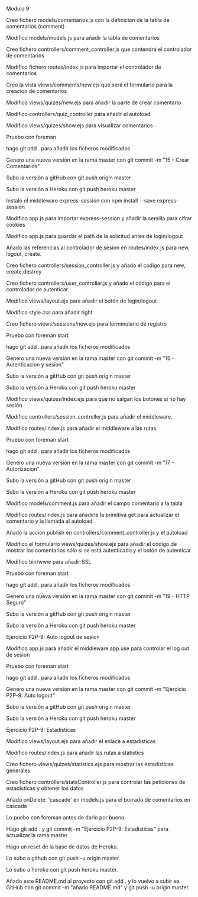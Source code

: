 Modulo 9

Creo fichero models/comentarios.js con la definición de la tabla de comentarios (comment)

Modifico models/models.js para añadir la tabla de comentarios

Creo fichero controllers/comment_controller.js que contendrá el controlador de comentarios

Modifico fichero routes/index.js para importar el controlador de comentarios

Creo la vista views/comments/new.ejs que será el formulario para la creacion de comentarios

Modifico views/quizes/new.ejs para añadir la parte de crear comentario

Modifico controllers/quiz_controller para añadir el autoload

Modifico views/quizes/show.ejs para visualizar comentarios

Pruebo con foreman

hago git add . para añadir los ficheros modificados

Genero una nueva versión en la rama master con git commit -m "15 - Crear Comentarios"

Subo la versión a gitHub con git push origin master

Subo la versión a Heroku con git push heroku master

Instalo el middleware express-session con npm install --save express-session

Modifico app.js para importar express-session y añadir la semilla para cifrar cookies

Modifico app.js para guardar el path de la solicitud antes de login/logout

Añado las referencias al controlador de sesion en routes/index.js para new, logout, create.

Creo fichero controllers/session_controller.js y añado el código para new, create,destroy

Creo fichero controllers/user_controller.js y añado el código para el controlador de autenticar.

Modifico views/layout.ejs para añadir el botón de login/logout

Modifico style.css para añadir right

Creo fichero views/sessions/new.ejs para formmulario de registro

Pruebo con foreman start

hago git add . para añadir los ficheros modificados

Genero una nueva versión en la rama master con git commit -m "16 - Autenticacion y sesion"

Subo la versión a gitHub con git push origin master

Subo la versión a Heroku con git push heroku master

Modifico views/quizes/index.ejs para que no salgan los botones si no hay sesión

Modifico controllers/session_controller.js para añadir el middleware.

Modifico routes/index.js para añadir el middleware a las rutas.

Pruebo con foreman start

hago git add . para añadir los ficheros modificados

Genero una nueva versión en la rama master con git commit -m "17 - Autorizacion"

Subo la versión a gitHub con git push origin master

Subo la versión a Heroku con git push heroku master

Modifico models/comment.js para añadir el campo comentario a la tabla

Modifico routes/index.js para añadirle la primitiva get para actualizar el comentario y la llamada al autoload

Añado la accion publish en controllers/comment_controller.js y el autoload

Modifico el formulario views/quizes/show.ejs para añadir el código de mostrar los comentarios sólo si se está autenticado y el botón de autenticar

Modifico bin/www para añadir SSL

Pruebo con foreman start

hago git add . para añadir los ficheros modificados

Genero una nueva versión en la rama master con git commit -m "19 - HTTP Seguro"

Subo la versión a gitHub con git push origin master

Subo la versión a Heroku con git push heroku master

Ejercicio P2P-9: Auto logout de sesion

Modifico app.js para añadir el middleware app.use para controlar el log out de sesion

Pruebo con foreman start

hago git add . para añadir los ficheros modificados

Genero una nueva versión en la rama master con git commit -m "Ejercicio P2P-9: Auto logout"

Subo la versión a gitHub con git push origin master

Subo la versión a Heroku con git push heroku master

Ejercicio P2P-9: Estadísticas

Modifico views/layout.ejs para añadir el enlace a estadísticas

Modifico routes/index.js para añadir las rutas a statistics

Creo fichero views/quizes/statistics.ejs para mostrar las estadísticas generales

Creo fichero controllers/statsController.js para controlar las peticiones de estadísticas y obtener los datos

Añado onDelete: 'cascade' en models.js para el borrado de comentarios en cascada

Lo puebo con foreman antes de darlo por bueno.

Hago git add . y git commit -m "Ejercicio P2P-9: Estadisticas" para actualizar la rama master

Hago un reset de la base de datos de Heroku.

Lo subo a github con git push -u origin master.

Lo subo a heroku con git push heroku master.

Añado este README.md al proyecto con git add . y lo vuelvo a subir ea GitHub con git commit -m "añado README.md" y git push -u origin master.